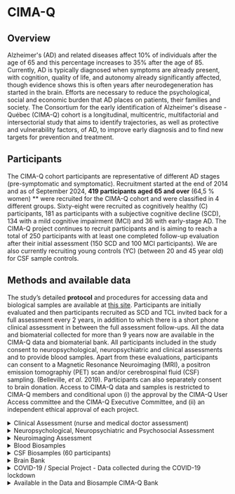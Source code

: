 # CIMA-Q
## Overview
Alzheimer's (AD) and related diseases affect 10% of individuals after the age of 65 and this percentage increases to 35% after the age of 85. Currently, AD is typically diagnosed when symptoms are already present, with cognition, quality of life, and autonomy already significantly affected, though evidence shows this is often years after neurodegeneration has started in the brain. Efforts are necessary to reduce the psychological, social and economic burden that AD places on patients, their families and society. The Consortium for the early identification of Alzheimer's disease - Québec (CIMA-Q) cohort is a longitudinal, multicentric, multifactorial and intersectorial study that aims to identify trajectories, as well as protective and vulnerability factors, of AD, to improve early diagnosis and to find new targets for prevention and treatment.

## Participants
The CIMA-Q cohort participants are representative of different AD stages (pre-symptomatic and symptomatic). Recruitment started at the end of 2014 and as of September 2024, **419 participants aged 65 and over** (64,5 % women) ** were recruited for the CIMA-Q cohort and were classified in 4 different groups. Sixty-eight were recruited as cognitively healthy (C) participants, 181 as participants with a subjective cognitive decline (SCD), 134 with a mild cognitive impairment (MCI) and 36 with early-stage AD. The CIMA-Q project continues to recruit participants and is aiming to reach a total of 250 participants with at least one completed follow-up evaluation after their initial assessment (150 SCD and 100 MCI participants). We are also currently recruiting young controls (YC) (between 20 and 45 year old) for CSF sample controls.

## Methods and available data
The study’s detailed **protocol** and procedures for accessing data and biological samples are available at  [this site](http://www.cima-q.ca/en/data-cima-q/). Participants are initially evaluated and then participants recruited as SCD and TCL invited back for a full assessment every 2 years, in addition to which there is a short phone clinical assessment in between the full assessment follow-ups. All the data and biomaterial collected for more than 9 years now are available in the CIMA-Q data and biomaterial bank. All participants included in the study consent to neuropsychological, neuropsychiatric and clinical assessments and to provide blood samples. Apart from these evaluations, participants can consent to a Magnetic Resonance Neuroimaging (MRI), a positron emission tomographiy (PET) scan and/or cerebrospinal fluid (CSF) sampling. (Belleville, *et al*. 2019). Participants can also separately consent to brain donation.
Access to CIMA-Q data and samples is restricted to CIMA-Q members and conditional upon (i) the approval by the CIMA-Q User Access committee and the CIMA-Q Executive Committee, and (ii) an independent ethical approval of each project.

<details>
  <summary>Clinical Assessment (nurse and medical doctor assessment)</summary>

## Clinical Assessment (nurse and medical doctor assessment)
### Socio-Demographic Information
Nationality, marital status, language, living arrangements, social support network, income, level of education, occupation, retirement, volunteering and types of activities practiced, social activities, etc.

### COGNITION
1. MoCA (Montreal Cognitive Assessment)
2. Telephone-Mini Mental State Examination (T-MMSE)
3. Logical Memory test from the Wechsler Memory Scale (short story, immediate and delayed recall)
4. Cognitive complaint question (Jessen)
5. Clinical diagnosis

### Cognitive Reserve
1. Cognitive reserve questionnaire (Bartrés score)
2. Questions on bilingualism

### Functional Abilities
1. Alzheimer’s disease cooperative study (ADCS) – Activities of Daily Living questionnaire
2. Physical self-maintenance scale (PSMS)
3. Score – Clinical Dementia Rating (CDR)

### Nutrition
1. Mini Nutritional Assessment® (MNA)

### Gender Identity
1. Question on gender identity

### Psychiatric Symptoms
1.  PHQ-9 (Patient Health Questionnaire)
2. Mild Behavioral Impairment-Checklist (MBI-C)
3. Childhood Trauma Questionnaire-Short Form (CTQ-SF)
4. Life Events Checklist for DSM-5 (LEC-5)

### Chronic Pain
1. Chronic pain Self-Assessment

### Health Self-Assessment
1. Health and well-being survey (SF-36)
2. Health status and auto perception of health status

### Sleep
1. Chronic insomnia
2. Sleep apnea (+ Stop Bang)
3. REM sleep disorders

### Smell
1. Olfactory capacity test (UPSIT)

### Vital Signs and Physical Measurements
1. Resting state blood pressure
2. Orthostatic change
3. Anthropometric measures
4. Grip strength
5. Walking speed

### Medical History
1. Medical history
2. Family history of dementia
3. Alcohol and other drug use 
4. Tobacco use
5. History and evolution: cognitive complaint
6. Surgical history
7. Personal psychiatric history
8. Psychiatric history of the family
9. Allergies

### Neurological Examination
1. Level of consciousness
2. Cranial nerves
3. Nervous system
4. Cerebellar functions
5. Gait

### Evaluation Scales
1. Charlson Score
2. Hachinski Ischemic Scale
3. Fried frailty index

### Complete Physical Exam
*Including a blood test and a haematological profile*
1. Head and neck
2. Eyes
3. ENT
4. Lymph nodes
5. Lungs
6. Heart
7. Blood vessels
8. Abdomen
9. Muscular-skeletal
10. Skin and appendages

### Medication
1. List of current medication

### COVID-19
1. History of infection and vaccination

### Study Partner Questionnaires
1. Sociodemographic information on study partner: age, level of education and relation with the participant. 
2. Cognitive complaint question (Jessen)
3. Neuropsychiatric Inventory (NPI-Q)
4. Apathy Inventory
5. Questionnaire relating to activities of daily living (ADCS-PI)
6. Mild Behavioral Impairment Checklist (MBI-C)

</details>

<details>
  <summary>Neuropsychological, Neuropsychiatric and Psychosocial Assessment</summary>

## Neuropsychological, Neuropsychiatric and Psychosocial Assessment
### Episodic Memory
1. Rey Auditory Verbal Learning Task (RAVLT)
2. Face-Name memory test (associative episodic memory)
3. Memoria free and cued recall

### Prospective Memory
1. Envelope Task

### Semantic Perception
1. Object Decision test (BORB)

### Visual Discrimination
1. Visual Perception line orientation test (BORB)

### Executive Functions
1. Stroop-D-KEFS (4 conditions)
2. Trail making test A and B
3. Computerized Hayling task
4. Digit Symbol test (WAIS-III)
5. Alpha-span (short form)

### Language
1. Verbal fluency (category – animals)
2. Boston Naming Test
3. Vocabulary test (WAIS-III)

### Psychiatric Symptoms
1. Geriatric Depression Scale (GDS-30)
2. Geriatric Anxiety Inventory (GAI)
3. Apathy inventory 

### Cognitive Complaint
1. Cognitive Change Index (CCI)
2. Memory auto-administered questionnaire (QAM, short form)

### Psychosocial
1. Siegrist’s Questionnaire (effort-reward imbalance at work)
2. Karasek’s Questionnaire (Work related stress)

### Sleep
1. Insomnia Severity Index (ISI)
2. Epworth Sleepiness Scale
3. Sleep quality questionnaire

### Dementia Literacy
1. Knowledge about Alzheimer’s disease (ADKS)
2. Dementia Attitude Scale (DAS)
3. Perception Regarding Investigational Screening for Memory in Primary Care (PRISM)

### Expertise
1. Mobile Device Proficiency
2. Technology experience profile

</details>

<details>
  <summary>Neuroimaging Assessment</summary>

## Neuroimaging Assessment
### MRI
1.  ANATOMICAL: 3DT1w
2.  PATHOLOGICAL: PD and T2w
3.  VASCULAR: FLAIR and T2*
4.  CONNECTIVITY / FUNCTIONAL
    - 30-direction DTI
    - Resting state BOLD
    - Task related activation

</details>

<details>
  <summary>Blood Biosamples</summary>

## Blood Biosamples
1. Plasma
2. Serum
3. Red blood cells
4. PBMCs / iPSC / Neuron-stem cells
5. DNA / Buffy coat
6. RNA

### Results:
1.  Adiponectine (2)
2.  IGFBP2 (2)
3.  p-Tau 181 / p-Tau 231/ p-Tau 217 (1)
4.  2. Apo E genotype (5)

### Blood Test Results:
1.  Hemoglobin A1c
2.  Total Cholesterol
3.  Triglycerides
4.  HDL-Cholesterol
5.  LDL-Cholesterol
6.  TSH
7.  B12 Vitamin
8.  Urea
9.  Serum Folate/ folic acid
10. Alkaline Phosphatase
11. Serum alanine aminotranferase (ALT)
12. Serum aspartate aminotransferase (AST)
13.  ALT/AST ratio
14. C-Reactive protein (CRP)/Ultra-sensitive CRP
15. Calcium
16. Creatinine
17. Estimate DFG/DFGe/New TFGe
18. Fasting Glucose
19. Sodium
20. Potassium
21. Chlorine/Chlorides
22. GB/WBC
23. GB/WBC
24. GR/RBC/Erythro
25. Hb/HGB
26. Hte/Ht/HCT
27. VGM/MCV
28. TGMH/MCH
29. CCMH/CGMH/MCHC
30. DVE/RDW
31. P1t/PLAT/PLAQ
32. VPM
33. Neu  ab/NE#Neutrophils
34. LYM ab/LY#Lymphocytes
35. Mon ab/LY#Monocytes
36. Eos ab/EO#Esinophils
37. Baso ab/BA#Basophils

</details>

<details>
  <summary>CSF Biosamples (60 participants)</summary>

## CSF Biosamples (60 participants)
### Results:
1.  Amyloid Beta 38
2.  Amyloid Beta 40
3.  Amyloid Beta 42
4.  Total Tau 

</details>

<details>
  <summary>Brain Bank</summary>

## Brain Bank
### 6 Brains
### Planned Neuropathological Evaluation:
1. Thal phase of amyloid-beta deposits
2. Braak Scale of neurofibrillary degeneration and Tau
3. CERAD score for neuritic plaques
4. Detailed vascular pathology
5. Braak Scale (alpha-synuclein/Lewy bodies)
6. Protein Transactive Response DNA-binding protein-43 (including LATE)
7. Diagnosis

</details>

<details>
  <summary>COVID-19 / Special Project - Data collected during the COVID-19 lockdown</summary>

## COVID-19 / Special Project - *Data collected during the COVID-19 lockdown*
CIMA-Q participants were interviewed during the first lockdown regarding health parameters suspected to be affected by the lockdown and all the sanitary measures during the COVID-19 pandemic. 

1. Socio-demographic information
2. T-MMSE
3. COVID-19 restrictions
4. COVID-19 virus
5. Social distancing
6. Social network
7. Changes in sleep routine
8. Sleep habits
9. Insomnia Severity Index (ISI)
10. Physical activity
11. Geriatric Anxiety Inventory (GAI)
12. Problems and symptoms related to the pandemic
13. Auto-perception of health
14. Geriatric Depression Scale (GDS-30)
15. Cognitive/ Memory complaint question (Jessen)
16. Short auto administered memory questionnaire (QAM)
17. Pain Self-Assessment Questionnaire (short form)
18. Alcohol and drug use

</details>

<details>
  <summary>Available in the Data and Biosample CIMA-Q Bank</summary>

## Available in the Data and Biosample CIMA-Q Bank
### As of September 2024 
- COHORT:  419 participants / Woman: 64.5%

### Full Assessment: *Clinical, Neuropsychology and neuropsychiatry evaluations + Blood samples*

- Number of full assessments: 921
- Number of participants with a full assessment at different timepoints:
  - Initial assessment: 419 (+248 MRI)
  - 2-year follow-up: 190 (+114 MRI)
  - 4-year follow-up: 140(+59 MRI)
  - 6-year follow-up: 118 (+64 MRI)
  - 8-year follow-up: 54 (+26 MRI)

#### Participants who came back for **at least 1 complete follow-up** after their initial evaluation: 223

- Number of follow-up assessments by participants:
  - Participants with only 1 follow-up evaluation: 78
  - Participants with only 2 follow-up evaluations: 56
  - Participants with only 3 follow-up evaluations: 49
  - Participants with 4 follow-up evaluations: 40

### Neuroimaging
- Total MRI: 511

- Participants with at least 1 MRI: 284
  - Participants with only 1 MRI: 154
  - Participants with only 2 MRIs: 74
  - Participants with only 3 MRIs: 23
  - Participants with only 4 MRIs: 25
  - Participants with 5 MRIs: 8

</details>
